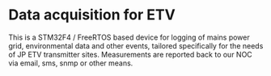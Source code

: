 # Data acquisition for ETV

This is a STM32F4 / FreeRTOS based device for logging of mains power grid, environmental data and other events, tailored specifically for the needs of JP ETV transmitter sites. Measurements are reported back to our NOC via email, sms, snmp or other means.
